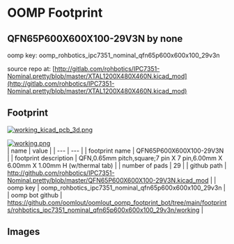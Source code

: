 # OOMP Footprint  
## QFN65P600X600X100-29V3N  by none  
  
oomp key: oomp_rohbotics_ipc7351_nominal_qfn65p600x600x100_29v3n  
  
source repo at: [http://gitlab.com/rohbotics/IPC7351-Nominal.pretty/blob/master/XTAL1200X480X460N.kicad_mod](http://gitlab.com/rohbotics/IPC7351-Nominal.pretty/blob/master/XTAL1200X480X460N.kicad_mod)  
## Footprint  
  
[![working_kicad_pcb_3d.png](working_kicad_pcb_3d_600.png)](working_kicad_pcb_3d.png)  
  
[![working.png](working_600.png)](working.png)  
| name | value | 
| --- | --- | 
| footprint name | QFN65P600X600X100-29V3N | 
| footprint description | QFN,0.65mm pitch,square;7 pin X 7 pin,6.00mm X 6.00mm X 1.00mm H (w/thermal tab) | 
| number of pads | 29 | 
| github path | http://github.com/rohbotics/IPC7351-Nominal.pretty/blob/master/QFN65P600X600X100-29V3N.kicad_mod | 
| oomp key | oomp_rohbotics_ipc7351_nominal_qfn65p600x600x100_29v3n | 
| oomp bot github | https://github.com/oomlout/oomlout_oomp_footprint_bot/tree/main/footprints/rohbotics_ipc7351_nominal_qfn65p600x600x100_29v3n/working | 
## Images  
